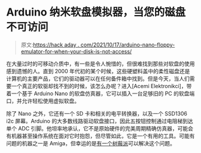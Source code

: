 # Arduino 纳米软盘模拟器，当您的磁盘不可访问

> 原文:[https://hack aday . com/2021/10/17/arduino-nano-floppy-emulator-for-when-your-disk-is-not-access/](https://hackaday.com/2021/10/17/arduino-nano-floppy-emulator-for-when-your-disk-is-not-accessible/)

在大量过时的可移动介质中，有一些是令人惋惜的，但很难找到那些对软盘的使用感到遗憾的人。直到 2000 年代初的某个时候，这些硬塑料盖中的柔性磁盘还是计算机的主要产品，它们的驱动器可以在任何备件箱中找到。但是今天，当人们需要一个真正的软驱却找不到的时候，该怎么办呢？进入[Acemi Elektronikci]，带着一个基于 Arduino Nano 的软盘仿真器，它可以插入一台足够旧的 PC 的软盘端口，并允许轻松使用虚拟软盘。

除了 Nano 之外，它还有一个 SD 卡和相关的电平转换器，以及一个 SSD1306 i2c 屏幕。Arduino 的大多数线路驱动软盘接口，因此五按钮控制通过电阻梯到达单个 ADC 引脚。他坦率地承认，它不是原始硬件的完美周期精确仿真器，可能会有机器甚至操作系统在面对它时抱怨，但尽管如此，它是一个有用的工具。可能有问题的机器之一是 Amiga，但幸运的是[有一个树莓派](https://hackaday.com/2013/11/26/raspberry-pi-emulates-an-amiga-500-floppy-drive/)可以解决这个问题。